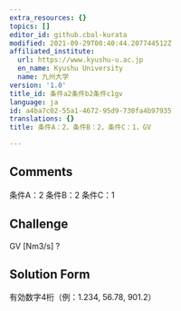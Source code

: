 ```yaml
---
extra_resources: {}
topics: []
editor_id: github.cbal-kurata
modified: 2021-09-29T00:40:44.207744512Z
affiliated_institute:
  url: https://www.kyushu-u.ac.jp
  en_name: Kyushu University
  name: 九州大学
version: '1.0'
title_id: 条件a2条件b2条件c1gv
language: ja
id: a4ba7c02-55a1-4672-95d9-730fa4b97935
translations: {}
title: 条件A：2，条件B：2，条件C：1，GV

---
```


## Comments
条件A：2
条件B：2
条件C：1

## Challenge
GV [Nm3/s] ?

## Solution Form
有効数字4桁（例：1.234,  56.78,  901.2）




